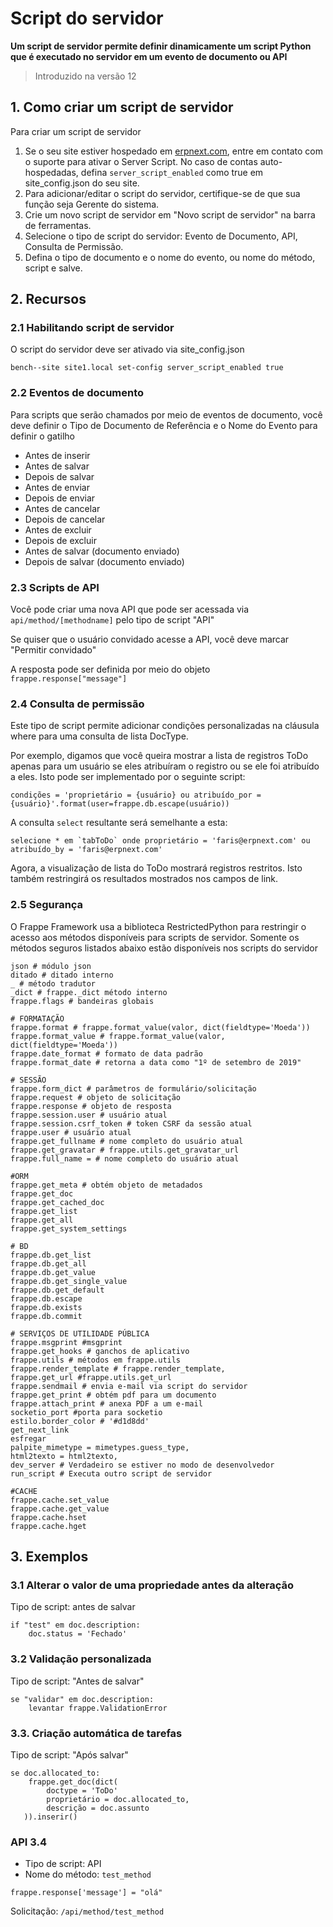 # Script do servidor



**Um script de servidor permite definir dinamicamente um script Python que é executado no servidor em um evento de documento ou API**



> 
> Introduzido na versão 12
> 
> 
> 


## 1. Como criar um script de servidor


Para criar um script de servidor


1. Se o seu site estiver hospedado em [erpnext.com](https://erpnext.com/), entre em contato com o suporte para ativar o Server Script.
No caso de contas auto-hospedadas, defina `server_script_enabled` como true em site\_config.json do seu site.
2. Para adicionar/editar o script do servidor, certifique-se de que sua função seja Gerente do sistema.
3. Crie um novo script de servidor em "Novo script de servidor" na barra de ferramentas.
4. Selecione o tipo de script do servidor: Evento de Documento, API, Consulta de Permissão.
5. Defina o tipo de documento e o nome do evento, ou nome do método, script e salve.


## 2. Recursos


### 2.1 Habilitando script de servidor


O script do servidor deve ser ativado via site\_config.json



```
bench--site site1.local set-config server_script_enabled true

```

### 2.2 Eventos de documento


Para scripts que serão chamados por meio de eventos de documento, você deve definir o Tipo de Documento de Referência e o Nome do Evento para definir o gatilho


* Antes de inserir
* Antes de salvar
* Depois de salvar
* Antes de enviar
* Depois de enviar
* Antes de cancelar
* Depois de cancelar
* Antes de excluir
* Depois de excluir
* Antes de salvar (documento enviado)
* Depois de salvar (documento enviado)


### 2.3 Scripts de API


Você pode criar uma nova API que pode ser acessada via `api/method/[methodname]` pelo tipo de script "API"


Se quiser que o usuário convidado acesse a API, você deve marcar "Permitir convidado"


A resposta pode ser definida por meio do objeto `frappe.response["message"]`


### 2.4 Consulta de permissão


Este tipo de script permite adicionar condições personalizadas na cláusula where para uma consulta de lista DocType.


Por exemplo, digamos que você queira mostrar a lista de registros ToDo apenas para um usuário
se eles atribuíram o registro ou se ele foi atribuído a eles. Isto pode ser implementado por
o seguinte script:



```
condições = 'proprietário = {usuário} ou atribuído_por = {usuário}'.format(user=frappe.db.escape(usuário))

```

A consulta `select` resultante será semelhante a esta:



```
selecione * em `tabToDo` onde proprietário = 'faris@erpnext.com' ou atribuído_by = 'faris@erpnext.com'

```

Agora, a visualização de lista do ToDo mostrará registros restritos. Isto também restringirá
os resultados mostrados nos campos de link.


### 2.5 Segurança


O Frappe Framework usa a biblioteca RestrictedPython para restringir o acesso aos métodos disponíveis para scripts de servidor. Somente os métodos seguros listados abaixo estão disponíveis nos scripts do servidor



```
json # módulo json
ditado # ditado interno
_ # método tradutor
_dict # frappe._dict método interno
frappe.flags # bandeiras globais

# FORMATAÇÃO
frappe.format # frappe.format_value(valor, dict(fieldtype='Moeda'))
frappe.format_value # frappe.format_value(valor, dict(fieldtype='Moeda'))
frappe.date_format # formato de data padrão
frappe.format_date # retorna a data como "1º de setembro de 2019"

# SESSÃO
frappe.form_dict # parâmetros de formulário/solicitação
frappe.request # objeto de solicitação
frappe.response # objeto de resposta
frappe.session.user # usuário atual
frappe.session.csrf_token # token CSRF da sessão atual
frappe.user # usuário atual
frappe.get_fullname # nome completo do usuário atual
frappe.get_gravatar # frappe.utils.get_gravatar_url
frappe.full_name = # nome completo do usuário atual

#ORM
frappe.get_meta # obtém objeto de metadados
frappe.get_doc
frappe.get_cached_doc
frappe.get_list
frappe.get_all
frappe.get_system_settings

# BD
frappe.db.get_list
frappe.db.get_all
frappe.db.get_value
frappe.db.get_single_value
frappe.db.get_default
frappe.db.escape
frappe.db.exists
frappe.db.commit

# SERVIÇOS DE UTILIDADE PÚBLICA
frappe.msgprint #msgprint
frappe.get_hooks # ganchos de aplicativo
frappe.utils # métodos em frappe.utils
frappe.render_template # frappe.render_template,
frappe.get_url #frappe.utils.get_url
frappe.sendmail # envia e-mail via script do servidor
frappe.get_print # obtém pdf para um documento
frappe.attach_print # anexa PDF a um e-mail
socketio_port #porta para socketio
estilo.border_color # '#d1d8dd'
get_next_link
esfregar
palpite_mimetype = mimetypes.guess_type,
html2texto = html2texto,
dev_server # Verdadeiro se estiver no modo de desenvolvedor
run_script # Executa outro script de servidor

#CACHE
frappe.cache.set_value
frappe.cache.get_value
frappe.cache.hset
frappe.cache.hget

```

## 3. Exemplos


### 3.1 Alterar o valor de uma propriedade antes da alteração


Tipo de script: antes de salvar



```
if "test" em doc.description:
    doc.status = 'Fechado'

```

### 3.2 Validação personalizada


Tipo de script: "Antes de salvar"



```
se "validar" em doc.description:
    levantar frappe.ValidationError

```

### 3.3. Criação automática de tarefas


Tipo de script: "Após salvar"



```
se doc.allocated_to:
    frappe.get_doc(dict(
        doctype = 'ToDo'
        proprietário = doc.allocated_to,
        descrição = doc.assunto
   )).inserir()

```

### API 3.4


* Tipo de script: API
* Nome do método: `test_method`



```
frappe.response['message'] = "olá"

```

Solicitação: `/api/method/test_method`



